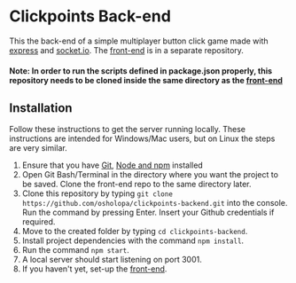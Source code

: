 # Clickpoints Back-end
This the back-end of a simple multiplayer button click game made with [express](https://expressjs.com/) and [socket.io](https://socket.io/).
The [front-end](https://github.com/osholopa/clickpoints-frontend) is in a separate repository.

#### Note: In order to run the scripts defined in package.json properly, this repository needs to be cloned inside the same directory as the [front-end](https://github.com/osholopa/clickpoints-frontend)

## Installation
Follow these instructions to get the server running locally. These instructions are intended for 
Windows/Mac users, but on Linux the steps are very similar.
1. Ensure that you have [Git](https://git-scm.com/downloads), [Node and npm](https://nodejs.org/en/download/) installed
2. Open Git Bash/Terminal in the directory where you want the project to be saved. Clone the front-end repo to the same directory later.
3. Clone this repository by typing `git clone https://github.com/osholopa/clickpoints-backend.git` into the console. Run the command by pressing Enter. Insert your Github credentials if required.
4. Move to the created folder by typing `cd clickpoints-backend`.
5. Install project dependencies with the command `npm install`.
6. Run the command `npm start`.
7. A local server should start listening on port 3001.
8. If you haven't yet, set-up the [front-end](https://github.com/osholopa/clickpoints-frontend).
